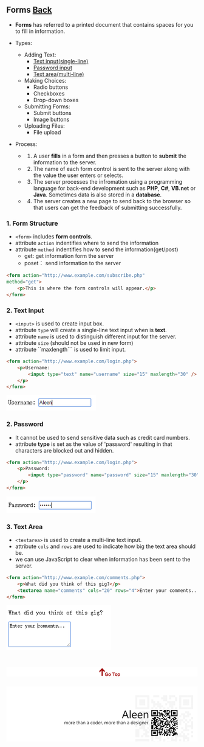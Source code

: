 ## Forms [Back](./../HTML.md)

- **Forms** has referred to a printed document that contains spaces for you to fill in information.
- Types:
	- Adding Text: 
		- <a href="#text_input">Text input(single-line)</a>
		- <a href="#password">Password input</a>
		- <a href="#text_area">Text area(multi-line)</a>
	- Making Choices:
		- Radio buttons
		- Checkboxes
		- Drop-down boxes
	- Submitting Forms:
		- Submit buttons
		- Image buttons
	- Uploading Files:
		- File upload

- Process:
	- 1. A user **fills** in a form and then presses a button to **submit** the information to the server.
	- 2. The name of each form control is sent to the server along with the value the user enters or selects.
	- 3. The server processes the infromation using a programming language for back-end development such as **PHP**, **C#**, **VB.net** or **Java**. Sometimes data is also stored in a **database**.
	- 4. The server creates a new page to send back to the browser so that users can get the feedback of submitting successfully.

### 1. Form Structure

- ```<form>``` includes **form controls**.
- attribute ```action``` indentifies where to send the information
- attribute ```method``` indentifies how to send the information(get/post)
	- get: get information form the server
	- poset： send information to the server

```html
<form action="http://www.example.com/subscribe.php"
method="get">
	<p>This is where the form controls will appear.</p>
</form>
```

<h3 id="text_input"> 2. Text Input</h3>

- ```<input>``` is used to create input box.
- attribute ```type``` will create a single-line text input when is **text**.
- attribute ```name``` is used to distinguish different input for the server.
- attribute ```size``` (should not be used in new form)
- attribute ``maxlength``` is used to limit input.

```html
<form action="http://www.example.com/login.php">
	<p>Username:
		<input type="text" name="username" size="15" maxlength="30" />
	</p>
</form>
```

<img src="./text_input.png">

<h3 id="password"> 2. Password</h3>

- It cannot be used to send sensitive data such as credit card numbers.
- attribute **type** is set as the value of 'password' resulting in that characters are blocked out and hidden.

```html
<form action="http://www.example.com/login.php">
	<p>Password:
		<input type="password" name="password" size="15" maxlength="30" />
	</p>
</form>
```

<img src="./password.png">

<h3 id="text_area"> 3. Text Area</h3>

- ```<textarea>``` is used to create a multi-line text input.
- attribute ```cols``` and ```rows``` are used to indicate how big the text area should be.
- we can use JavaScript to clear when information has been sent to the server.

```html
<form action="http://www.example.com/comments.php">
	<p>What did you think of this gig?</p>
	<textarea name="comments" cols="20" rows="4">Enter your comments...</textarea>
</form>
```

<img src="./text_area.png">

<a href="#" style="left:200px;"><img src="./../../../pic/gotop.png"></a>
=====
<a href="http://aleen42.github.io/" target="_blank" ><img src="./../../../pic/tail.gif"></a>
